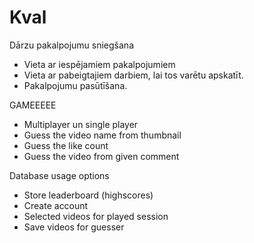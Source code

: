 # Kval

Dārzu pakalpojumu sniegšana

- Vieta ar iespējamiem pakalpojumiem
- Vieta ar pabeigtajiem darbiem, lai tos varētu apskatīt.
- Pakalpojumu pasūtīšana.






GAMEEEEE
- Multiplayer un single player
- Guess the video name from thumbnail
- Guess the like count
- Guess the video from given comment

Database usage options
- Store leaderboard (highscores)
- Create account
- Selected videos for played session
- Save videos for guesser
